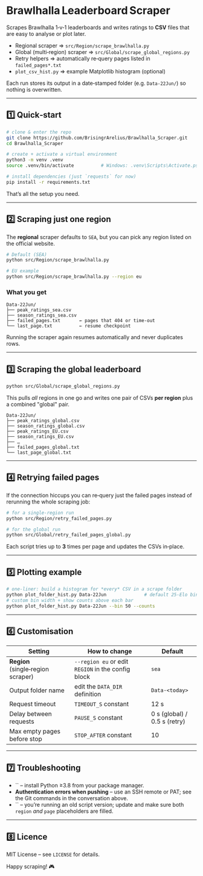 # Brawlhalla Leaderboard Scraper

Scrapes Brawlhalla 1‑v‑1 leaderboards and writes ratings to **CSV** files that are easy to analyse or plot later.

* Regional scraper ⇒ `src/Region/scrape_brawlhalla.py`
* Global (multi‑region) scraper ⇒ `src/Global/scrape_global_regions.py`
* Retry helpers ⇒ automatically re‑query pages listed in `failed_pages*.txt`
* `plot_csv_hist.py` ⇒ example Matplotlib histogram (optional)

Each run stores its output in a date‑stamped folder (e.g. `Data-22Jun/`) so nothing is overwritten.

---

## 1️⃣  Quick‑start

```bash
# clone & enter the repo
git clone https://github.com/BrisingrArelius/Brawlhalla_Scraper.git
cd Brawlhalla_Scraper

# create + activate a virtual environment
python3 -m venv .venv
source .venv/bin/activate          # Windows: .venv\Scripts\Activate.ps1

# install dependencies (just `requests` for now)
pip install -r requirements.txt
```

That’s all the setup you need.

---

## 2️⃣  Scraping just one region

The **regional** scraper defaults to `SEA`, but you can pick any region listed on the official website.

```bash
# Default (SEA)
python src/Region/scrape_brawlhalla.py

# EU example
python src/Region/scrape_brawlhalla.py --region eu
```

### What you get

```
Data-22Jun/
├── peak_ratings_sea.csv
├── season_ratings_sea.csv
├── failed_pages.txt       ← pages that 404 or time‑out
└── last_page.txt          ← resume checkpoint
```

Running the scraper again resumes automatically and never duplicates rows.

---

## 3️⃣  Scraping the global leaderboard

```bash
python src/Global/scrape_global_regions.py
```

This pulls *all* regions in one go and writes one pair of CSVs **per region** plus a combined "global" pair.

```
Data-22Jun/
├── peak_ratings_global.csv
├── season_ratings_global.csv
├── peak_ratings_EU.csv
├── season_ratings_EU.csv
├── …
├── failed_pages_global.txt
└── last_page_global.txt
```

---

## 4️⃣  Retrying failed pages

If the connection hiccups you can re‑query just the failed pages instead of rerunning the whole scraping job:

```bash
# for a single‑region run
python src/Region/retry_failed_pages.py

# for the global run
python src/Global/retry_failed_pages_global.py
```

Each script tries up to **3** times per page and updates the CSVs in‑place.

---

## 5️⃣  Plotting example

```bash
# one-liner: build a histogram for *every* CSV in a scrape folder
python plot_folder_hist.py Data-22Jun              # default 25-Elo bins
# custom bin width + show counts above each bar
python plot_folder_hist.py Data-22Jun --bin 50 --counts
```

---

## 6️⃣  Customisation

| Setting                            | How to change                                      | Default                      |
| ---------------------------------- | -------------------------------------------------- | ---------------------------- |
| **Region** (single‑region scraper) | `--region eu` or edit `REGION` in the config block | `sea`                        |
| Output folder name                 | edit the `DATA_DIR` definition                     | `Data-<today>`               |
| Request timeout                    | `TIMEOUT_S` constant                               | 12 s                         |
| Delay between requests             | `PAUSE_S` constant                                 | 0 s (global) / 0.5 s (retry) |
| Max empty pages before stop        | `STOP_AFTER` constant                              | 10                           |

---

## 7️⃣  Troubleshooting

* \`\` – install Python ≥3.8 from your package manager.
* **Authentication errors when pushing** – use an SSH remote or PAT; see the Git commands in the conversation above.
* \`\` – you’re running an old script version; update and make sure both `region` *and* `page` placeholders are filled.

---

## 8️⃣  Licence

MIT License – see `LICENSE` for details.

Happy scraping! 🎮
